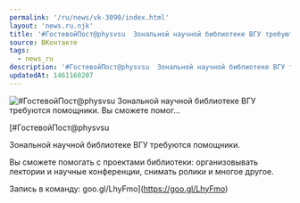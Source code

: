 ```yaml
---
permalink: '/ru/news/vk-3090/index.html'
layout: 'news.ru.njk'
title: '#ГостевойПост@physvsu  Зональной научной библиотеке ВГУ требуются помощники.   Вы сможете помог…'
source: ВКонтакте
tags:
  - news_ru
description: '#ГостевойПост@physvsu  Зональной научной библиотеке ВГУ требуются помощники.   Вы сможете помог…'
updatedAt: 1461160207
---
```

![#ГостевойПост@physvsu  Зональной научной библиотеке ВГУ требуются помощники.   Вы сможете помог…](https://sun9-26.userapi.com/c630327/v630327379/24ea7/VKIzIN6Cah8.jpg)

[#ГостевойПост@physvsu

Зональной научной библиотеке ВГУ требуются помощники.

Вы сможете помогать с проектами библиотеки: организовывать лектории и научные конференции, снимать ролики и многое другое.

Запись в команду: goo.gl/LhyFmo](https://goo.gl/LhyFmo)
